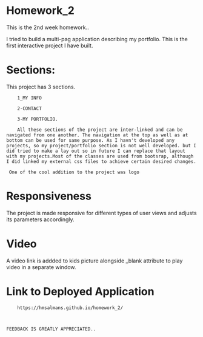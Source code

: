 # Homework_2
This is the 2nd week homework..

I tried to build a multi-pag application describing my portfolio. This is the first interactive project I have built.
# Sections:
This project has 3 sections.

        1_MY INFO
        
        2-CONTACT
        
        3-MY PORTFOLIO.
        
        All these sections of the project are inter-linked and can be navigated from one another. The navigation at the top as well as at bottom can be used for same purpose. As I havn't developed any projects, so my project/portfolio section is not well developed. but I did tried to make a lay out so in future I can replace that layout with my projects.Most of the classes are used from bootsrap, although I did linked my external css files to achieve certain desired changes. 
                
     One of the cool addition to the project was logo
     
     
   # Responsiveness
   
   The project is made responsive for different types of user views and adjusts its parameters accordingly.    
   # Video
   
   A video link is addded to kids picture alongside _blank attribute to play video in a separate
   window.

# Link to Deployed Application  

        https://hmsalmans.github.io/homework_2/
    
     
    
    FEEDBACK IS GREATLY APPRECIATED..
    
     
               
